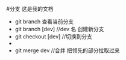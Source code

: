 #分支
这是我的文档
- git branch  查看当前分支
- git branch [dev]  //dev 名 创建新分支
- git checkout [dev]  //切换到分支
-
- git merge dev  //合并 把领先的部分拉取过来
